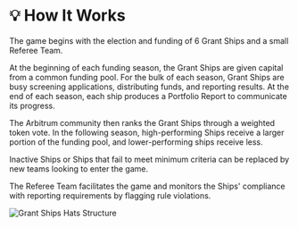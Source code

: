 # 💡 How It Works

The game begins with the election and funding of 6 Grant Ships and a small Referee Team.

At the beginning of each funding season, the Grant Ships are given capital from a common funding pool. For the bulk of each season, Grant Ships are busy screening applications, distributing funds, and reporting results. At the end of each season, each ship produces a Portfolio Report to communicate its progress.

The Arbitrum community then ranks the Grant Ships through a weighted token vote. In the following season, high-performing Ships receive a larger portion of the funding pool, and lower-performing ships receive less.

Inactive Ships or Ships that fail to meet minimum criteria can be replaced by new teams looking to enter the game.

The Referee Team facilitates the game and monitors the Ships' compliance with reporting requirements by flagging rule violations.

![Grant Ships Hats Structure](https://hackmd.io/\_uploads/Bkg3a5FNn.png)

